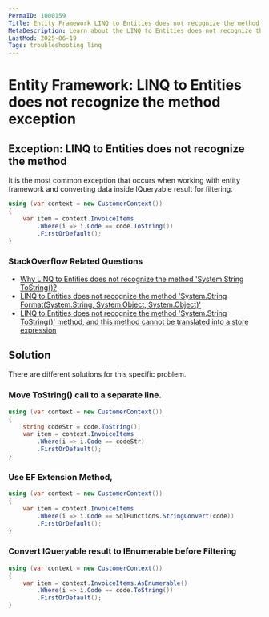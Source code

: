 ```yaml
---
PermaID: 1000159
Title: Entity Framework LINQ to Entities does not recognize the method
MetaDescription: Learn about the LINQ to Entities does not recognize the method exception.
LastMod: 2025-06-19
Tags: troubleshooting linq
---
```


# Entity Framework: LINQ to Entities does not recognize the method exception

## Exception: LINQ to Entities does not recognize the method 

It is the most common exception that occurs when working with entity framework and converting data inside IQueryable result for filtering. 

```csharp
using (var context = new CustomerContext())
{
    var item = context.InvoiceItems
        .Where(i => i.Code == code.ToString())
        .FirstOrDefault();
}
```

### StackOverflow Related Questions

 - [Why LINQ to Entities does not recognize the method 'System.String ToString()?](https://stackoverflow.com/questions/10110266/why-linq-to-entities-does-not-recognize-the-method-system-string-tostring)
 - [LINQ to Entities does not recognize the method 'System.String Format(System.String, System.Object, System.Object)'](https://stackoverflow.com/questions/10079990/linq-to-entities-does-not-recognize-the-method-system-string-formatsystem-stri)
 - [LINQ to Entities does not recognize the method 'System.String ToString()' method, and this method cannot be translated into a store expression](https://stackoverflow.com/questions/5899683/linq-to-entities-does-not-recognize-the-method-system-string-tostring-method)

## Solution

There are different solutions for this specific problem.

### Move ToString() call to a separate line.

```csharp
using (var context = new CustomerContext())
{
    string codeStr = code.ToString();
    var item = context.InvoiceItems
        .Where(i => i.Code == codeStr)
        .FirstOrDefault();
}
```

### Use EF Extension Method,

```csharp
using (var context = new CustomerContext())
{
    var item = context.InvoiceItems
        .Where(i => i.Code == SqlFunctions.StringConvert(code))
        .FirstOrDefault();
}
```

### Convert IQueryable result to IEnumerable before Filtering

```csharp
using (var context = new CustomerContext())
{
    var item = context.InvoiceItems.AsEnumerable()
        .Where(i => i.Code == code.ToString())
        .FirstOrDefault();
}
```